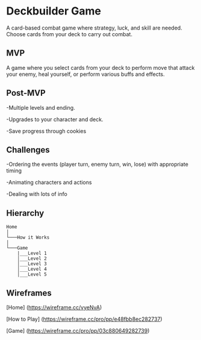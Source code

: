 # Deckbuilder Game
A card-based combat game where strategy, luck, and skill are needed.  Choose cards from your deck to carry out combat.

## MVP 
A game where you select cards from your deck to perform move that attack your enemy, heal yourself, or perform various buffs and effects.

## Post-MVP
-Multiple levels and ending.

-Upgrades to your character and deck.

-Save progress through cookies

## Challenges  
-Ordering the events (player turn, enemy turn, win, lose) with appropriate timing

-Animating characters and actions

-Dealing with lots of info

## Hierarchy

```
Home 
│
└───How it Works
│   
└───Game
    |___Level 1
    │___Level 2
    │___Level 3
    │___Level 4
    │___Level 5
```

## Wireframes
[Home] (https://wireframe.cc/vyeNvA)

[How to Play] (https://wireframe.cc/pro/pp/e48fbb8ec282737)

[Game] (https://wireframe.cc/pro/pp/03c880649282739)